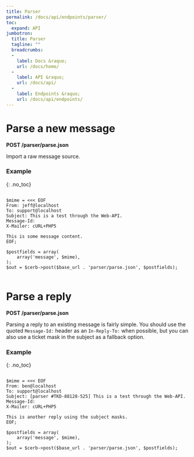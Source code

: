 ```yaml
---
title: Parser
permalink: /docs/api/endpoints/parser/
toc:
  expand: API
jumbotron:
  title: Parser
  tagline: ""
  breadcrumbs:
  -
    label: Docs &raquo;
    url: /docs/home/
  -
    label: API &raquo;
    url: /docs/api/
  -
    label: Endpoints &raquo;
    url: /docs/api/endpoints/
---
```


# Parse a new message

**POST /parser/parse.json**

Import a raw message source.

### Example
{: .no_toc}

<pre>
<code class="language-php">
$mime = <<< EOF
From: jeff@localhost
To: support@localhost
Subject: This is a test through the Web-API.
Message-Id: <abc2@local1234>
X-Mailer: cURL+PHP5

This is some message content.
EOF;

$postfields = array(
    array('message', $mime),
);
$out = $cerb->post($base_url . 'parser/parse.json', $postfields);
</code>
</pre>

# Parse a reply

**POST /parser/parse.json**

Parsing a reply to an existing message is fairly simple. You should use the quoted `Message-Id:` header as an `In-Reply-To:` when possible, but you can also use a ticket mask in the subject as a fallback option.

### Example
{: .no_toc}

<pre>
<code class="language-php">
$mime = <<< EOF
From: ben@localhost
To: support@localhost
Subject: [parser #TKD-88128-525] This is a test through the Web-API.
Message-Id: <abc1@local1234>
X-Mailer: cURL+PHP5

This is another reply using the subject masks.
EOF;

$postfields = array(
    array('message', $mime),
);
$out = $cerb->post($base_url . 'parser/parse.json', $postfields);
</code>
</pre>
